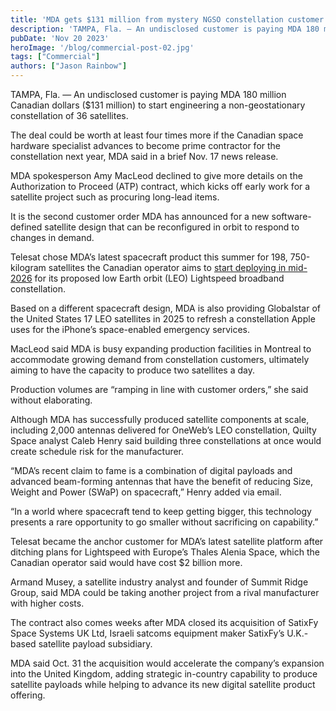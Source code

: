 ```yaml
---
title: 'MDA gets $131 million from mystery NGSO constellation customer'
description: 'TAMPA, Fla. — An undisclosed customer is paying MDA 180 million Canadian dollars ($131 million) to start engineering a non-geostationary constellation of 36 satellites.'
pubDate: 'Nov 20 2023'
heroImage: '/blog/commercial-post-02.jpg'
tags: ["Commercial"]
authors: ["Jason Rainbow"]
---
```


TAMPA, Fla. — An undisclosed customer is paying MDA 180 million Canadian dollars ($131 million) to start engineering a non-geostationary constellation of 36 satellites.

The deal could be worth at least four times more if the Canadian space hardware specialist advances to become prime contractor for the constellation next year, MDA said in a brief Nov. 17 news release.

MDA spokesperson Amy MacLeod declined to give more details on the Authorization to Proceed (ATP) contract, which kicks off early work for a satellite project such as procuring long-lead items.

It is the second customer order MDA has announced for a new software-defined satellite design that can be reconfigured in orbit to respond to changes in demand.

Telesat chose MDA’s latest spacecraft product this summer for 198, 750-kilogram satellites the Canadian operator aims to [start deploying in mid-2026](https://spacenews.com/telesat-signs-multi-launch-spacex-deal-covering-all-lightspeed-satellites/) for its proposed low Earth orbit (LEO) Lightspeed broadband constellation.

Based on a different spacecraft design, MDA is also providing Globalstar of the United States 17 LEO satellites in 2025 to refresh a constellation Apple uses for the iPhone’s space-enabled emergency services.

MacLeod said MDA is busy expanding production facilities in Montreal to accommodate growing demand from constellation customers, ultimately aiming to have the capacity to produce two satellites a day.

Production volumes are “ramping in line with customer orders,” she said without elaborating.

Although MDA has successfully produced satellite components at scale, including 2,000 antennas delivered for OneWeb’s LEO constellation, Quilty Space analyst Caleb Henry said building three constellations at once would create schedule risk for the manufacturer.

“MDA’s recent claim to fame is a combination of digital payloads and advanced beam-forming antennas that have the benefit of reducing Size, Weight and Power (SWaP) on spacecraft,” Henry added via email.

“In a world where spacecraft tend to keep getting bigger, this technology presents a rare opportunity to go smaller without sacrificing on capability.”

Telesat became the anchor customer for MDA’s latest satellite platform after ditching plans for Lightspeed with Europe’s Thales Alenia Space, which the Canadian operator said would have cost $2 billion more.

Armand Musey, a satellite industry analyst and founder of Summit Ridge Group, said MDA could be taking another project from a rival manufacturer with higher costs.

The contract also comes weeks after MDA closed its acquisition of SatixFy Space Systems UK Ltd, Israeli satcoms equipment maker SatixFy’s U.K.-based satellite payload subsidiary.

MDA said Oct. 31 the acquisition would accelerate the company’s expansion into the United Kingdom, adding strategic in-country capability to produce satellite payloads while helping to advance its new digital satellite product offering.
